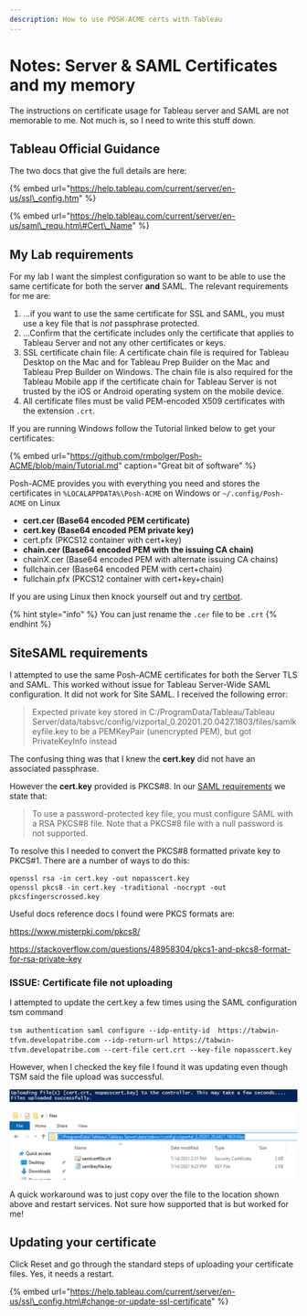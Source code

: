 ```yaml
---
description: How to use POSH-ACME certs with Tableau
---
```


# Notes: Server & SAML Certificates and my memory

The instructions on certificate usage for Tableau server and SAML are not memorable to me. Not much is, so I need to write this stuff down.

## Tableau Official Guidance

The two docs that give the full details are here:

{% embed url="https://help.tableau.com/current/server/en-us/ssl\_config.htm" %}

{% embed url="https://help.tableau.com/current/server/en-us/saml\_requ.htm\#Cert\_Name" %}

## My Lab requirements

For my lab I want the simplest configuration so want to be able to use the same certificate for both the server **and** SAML. The relevant requirements for me are:

1. ...if you want to use the same certificate for SSL and SAML, you must use a key file that is _not_ passphrase protected.
2. ...Confirm that the certificate includes only the certificate that applies to Tableau Server and not any other certificates or keys.
3. SSL certificate chain file: A certificate chain file is required for Tableau Desktop on the Mac and for Tableau Prep Builder on the Mac and Tableau Prep Builder on Windows. The chain file is also required for the Tableau Mobile app if the certificate chain for Tableau Server is not trusted by the iOS or Android operating system on the mobile device.
4. All certificate files must be valid PEM-encoded X509 certificates with the extension `.crt`.

If you are running Windows follow the Tutorial linked below to get your certificates:

{% embed url="https://github.com/rmbolger/Posh-ACME/blob/main/Tutorial.md" caption="Great bit of software" %}

Posh-ACME provides you with everything you need and stores the certificates in `%LOCALAPPDATA%\Posh-ACME` on Windows or `~/.config/Posh-ACME` on Linux

* **cert.cer \(Base64 encoded PEM certificate\)** 
* **cert.key \(Base64 encoded PEM private key\)** 
* cert.pfx \(PKCS12 container with cert+key\) 
* **chain.cer \(Base64 encoded PEM with the issuing CA chain\)** 
* chainX.cer \(Base64 encoded PEM with alternate issuing CA chains\) 
* fullchain.cer \(Base64 encoded PEM with cert+chain\) 
* fullchain.pfx \(PKCS12 container with cert+key+chain\)

If you are using Linux then knock yourself out and try [certbot](https://certbot.eff.org/).

{% hint style="info" %}
You can just rename the `.cer` file to be `.crt` 
{% endhint %}

## SiteSAML requirements

I attempted to use the same Posh-ACME certificates for both the Server TLS and SAML. This worked without issue for Tableau Server-Wide SAML configuration. It did not work for Site SAML. I received the following error:

> Expected private key stored in C:/ProgramData/Tableau/Tableau Server/data/tabsvc/config/vizportal\_0.20201.20.0427.1803/files/samlkeyfile.key to be a PEMKeyPair \(unencrypted PEM\), but got PrivateKeyInfo instead

The confusing thing was that I knew the **cert.key** did not have an associated passphrase.

However the **cert.key** provided is PKCS\#8. In our [SAML requirements](https://help.tableau.com/current/server/en-us/saml_requ.htm) we state that:

> To use a password-protected key file, you must configure SAML with a RSA PKCS\#8 file. Note that a PKCS\#8 file with a null password is not supported.

To resolve this I needed to convert the PKCS\#8 formatted private key to PKCS\#1. There are a number of ways to do this:

```text
openssl rsa -in cert.key -out nopasscert.key 
openssl pkcs8 -in cert.key -traditional -nocrypt -out pkcsfingerscrossed.key  
```

Useful docs reference docs I found were PKCS formats are:

[https://www.misterpki.com/pkcs8/ ](%20https://www.misterpki.com/pkcs8/%20
)

[https://stackoverflow.com/questions/48958304/pkcs1-and-pkcs8-format-for-rsa-private-key  
](%20https://www.misterpki.com/pkcs8/%20
)

### ISSUE: Certificate file not uploading

I attempted to update the cert.key a few times using the SAML configuration tsm command

`tsm authentication saml configure --idp-entity-id  https://tabwin-tfvm.developatribe.com --idp-return-url https://tabwin-tfvm.developatribe.com --cert-file cert.crt --key-file nopasscert.key` 

However, when I checked the key file I found it was updating even though TSM said the file upload was successful.

![](.gitbook/assets/image%20%28129%29.png)

![](.gitbook/assets/image%20%28128%29.png)

A quick workaround was to just copy over the file to the location shown above and restart services. Not sure how supported that is but worked for me!

## Updating your certificate

Click Reset and go through the standard steps of uploading your certificate files. Yes, it needs a restart.

{% embed url="https://help.tableau.com/current/server/en-us/ssl\_config.htm\#change-or-update-ssl-certificate" %}



